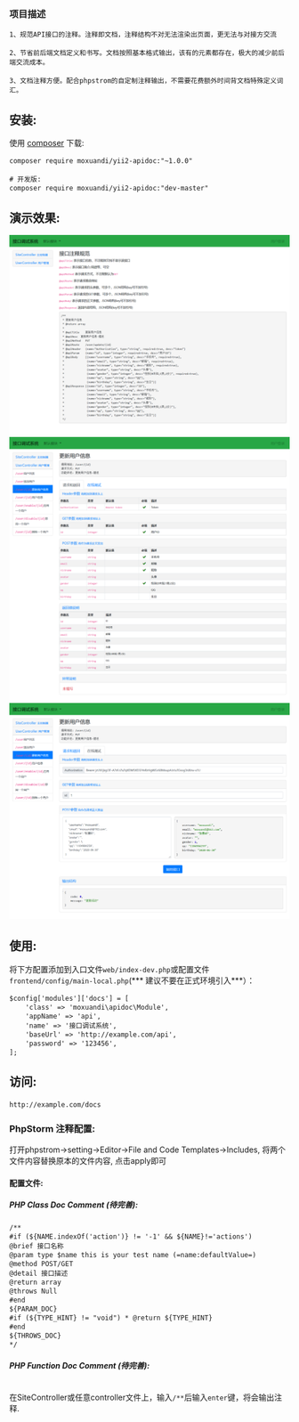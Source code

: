 ### 项目描述

    1、规范API接口的注释。注释即文档，注释结构不对无法渲染出页面，更无法与对接方交流

    2、节省前后端文档定义和书写。文档按照基本格式输出，该有的元素都存在，极大的减少前后端交流成本。

    3、文档注释方便。配合phpstrom的自定制注释输出，不需要花费额外时间背文档特殊定义词汇。

安装:
------------
使用 [composer](http://getcomposer.org/download/) 下载:
```
composer require moxuandi/yii2-apidoc:"~1.0.0"

# 开发版:
composer require moxuandi/yii2-apidoc:"dev-master"
```

演示效果:
------------

![example-1.png](dist/example-1.png)
![example-2.png](dist/example-2.png)
![example-3.png](dist/example-3.png)


使用:
------------

将下方配置添加到入口文件`web/index-dev.php`或配置文件`frontend/config/main-local.php`(*** 建议不要在正式环境引入***）：

```
$config['modules']['docs'] = [
    'class' => 'moxuandi\apidoc\Module',
    'appName' => 'api',
    'name' => '接口调试系统',
    'baseUrl' => 'http://example.com/api',
    'password' => '123456',
];
```

访问:
------------

`http://example.com/docs`

### PhpStorm 注释配置:

打开phpstrom->setting->Editor->File and Code Templates->Includes, 将两个文件内容替换原本的文件内容, 点击apply即可

#### 配置文件:

##### PHP Class Doc Comment (待完善):

```
/**
#if (${NAME.indexOf('action')} != '-1' && ${NAME}!='actions')
@brief 接口名称
@param type $name this is your test name (=name:defaultValue=)
@method POST/GET
@detail 接口描述
@return array
@throws Null
#end
${PARAM_DOC}
#if (${TYPE_HINT} != "void") * @return ${TYPE_HINT}
#end
${THROWS_DOC}
*/
```

##### PHP Function Doc Comment (待完善):

```
```

在SiteController或任意controller文件上，输入`/**`后输入`enter`键，将会输出注释.

